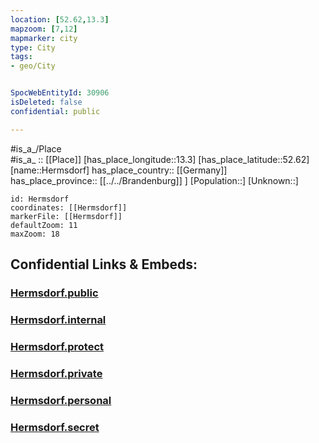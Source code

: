 ```yaml
---
location: [52.62,13.3] 
mapzoom: [7,12] 
mapmarker: city 
type: City
tags:
- geo/City


SpocWebEntityId: 30906
isDeleted: false
confidential: public

---
```

#is_a_/Place  
#is_a_ :: [[Place]] 
[has_place_longitude::13.3] 
[has_place_latitude::52.62] 
[name::Hermsdorf] 
has_place_country:: [[Germany]]  
has_place_province:: [[../../Brandenburg]] ] 
[Population::] 
[Unknown::] 


```leaflet
id: Hermsdorf
coordinates: [[Hermsdorf]] 
markerFile: [[Hermsdorf]] 
defaultZoom: 11 
maxZoom: 18
```


## Confidential Links & Embeds: 

### [Hermsdorf.public](/_public/\Earth\Continent\Europe\Europe~Central\Germany\Germany~West\State~Berlin\cities~BerlinHermsdorf.public.md) 

### [Hermsdorf.internal](/_internal/\Earth\Continent\Europe\Europe~Central\Germany\Germany~West\State~Berlin\cities~BerlinHermsdorf.internal.md) 

### [Hermsdorf.protect](/_protect/\Earth\Continent\Europe\Europe~Central\Germany\Germany~West\State~Berlin\cities~BerlinHermsdorf.protect.md) 

### [Hermsdorf.private](/_private/\Earth\Continent\Europe\Europe~Central\Germany\Germany~West\State~Berlin\cities~BerlinHermsdorf.private.md) 

### [Hermsdorf.personal](/_personal/\Earth\Continent\Europe\Europe~Central\Germany\Germany~West\State~Berlin\cities~BerlinHermsdorf.personal.md) 

### [Hermsdorf.secret](/_secret/\Earth\Continent\Europe\Europe~Central\Germany\Germany~West\State~Berlin\cities~BerlinHermsdorf.secret.md)

